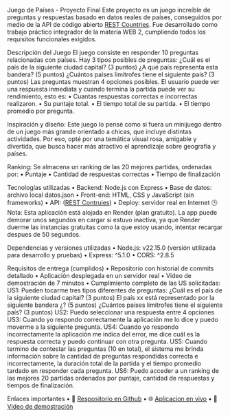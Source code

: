 Juego de Países - Proyecto Final
Este proyecto es un juego increíble de preguntas y respuestas basado en datos reales de países, conseguidos por medio de la API de código abierto [REST Countries](https://restcountries.com/). Fue desarrollado como trabajo práctico integrador de la materia WEB 2, cumpliendo todos los requisitos funcionales exigidos.

Descripción del Juego
El juego consiste en responder 10 preguntas relacionadas con países. Hay 3 tipos posibles de preguntas:
¿Cuál es el país de la siguiente ciudad capital? (3 puntos)
¿A qué país representa esta bandera? (5 puntos)
¿Cuántos países limítrofes tiene el siguiente país? (3 puntos)
Las preguntas muestran 4 opciones posibles. El usuario puede ver una respuesta inmediata y cuando termina la partida puede ver su rendimiento, esto es:
• Cuantas respuestas correctas e incorrectas realizaron.
• Su puntaje total.
• El tiempo total de su partida.
• El tiempo promedio por pregunta.

Inspiración y diseño:
Este juego lo pensé como si fuera un minijuego dentro de un juego más grande orientado a chicas, que incluye distintas actividades. Por eso, opté por una temática visual rosa, amigable y divertida, que busca hacer más atractivo el aprendizaje sobre geografía y países.

Ranking:
Se almacena un ranking de las 20 mejores partidas, ordenadas por:
• Puntaje
• Cantidad de respuestas correctas
• Tiempo de finalización

Tecnologías utilizadas
• Backend: Node.js con Express
• Base de datos: archivo local datos.json
• Front-end: HTML, CSS y JavaScript (sin frameworks)
• API: ([REST Contruies](https://restcountries.com/))
• Deploy: servidor real en Internet
🕒 Nota: Esta aplicación está alojada en Render (plan gratuito).
La app puede demorar unos segundos en cargar si estuvo inactiva, ya que Render duerme las instancias gratuitas como la que estoy usando, intentar recargar despues de 50 segundos.

Dependencias y versiones utilizadas
• Node.js: v22.15.0 (versión utilizada para desarrollo y pruebas)
• Express: ^5.1.0
• CORS: ^2.8.5

Requisitos de entrega (cumplidos)
• Repositorio con historial de commits detallado
• Aplicación desplegada en un servidor real
• Video de demostración de 7 minutos
• Cumplimiento completo de las US solicitadas:
US1: Pueden tocarme tres tipos diferentes de preguntas:
¿Cuál es el país de la siguiente ciudad capital? (3 puntos)
El país xx está representado por la siguiente bandera ¿? (5 puntos)
¿Cuántos países limítrofes tiene el siguiente país? (3 puntos)
US2: Puedo seleccionar una respuesta entre 4 opciones
US3: Cuando yo respondo correctamente la aplicación me lo dice y puedo moverme a la siguiente pregunta.
US4: Cuando yo respondo incorrectamente la aplicación me índica del error, me dice cuál es la respuesta correcta y puedo continuar con otra pregunta.
US5: Cuando termino de contestar las preguntas (10 en total), el sistema me brinda información sobre la cantidad de preguntas respondidas correcta e incorrectamente, la duración total de la partida y el tiempo promedio tardado en responder cada pregunta.
US6: Puedo acceder a un ranking de las mejores 20 partidas ordenados por puntaje, cantidad de respuestas y tiempos de finalización.

Enlaces importantes
• 🔗 [Respositorio en Github](https://github.com/iarafuentesok/ProyectoWEB.git)
• 🌐 [Aplicacion en vivo](https://proyectoweb-r1ok.onrender.com/)
• 🎥 [Video de demostración](https://www.youtube.com/watch?v=7w9HDROgn80&ab_channel=IaraNievas)
